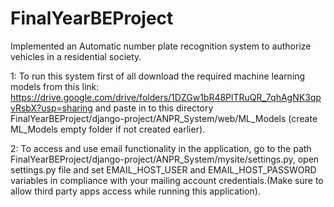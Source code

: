 # FinalYearBEProject
Implemented an Automatic number plate recognition system to authorize vehicles in a residential society.

1: To run this system first of all download the required machine learning models from this link: https://drive.google.com/drive/folders/1DZGw1bR48PlTRuQR_7qhAgNK3qpvRsbX?usp=sharing
and paste in to this directory FinalYearBEProject/django-project/ANPR_System/web/ML_Models (create ML_Models empty folder if not created earlier).

2: To access and use email functionality in the application, go to the path FinalYearBEProject/django-project/ANPR_System/mysite/settings.py, open settings.py file and set EMAIL_HOST_USER and EMAIL_HOST_PASSWORD variables in compliance with your mailing account credentials.(Make sure to allow third party apps access while running this application).
